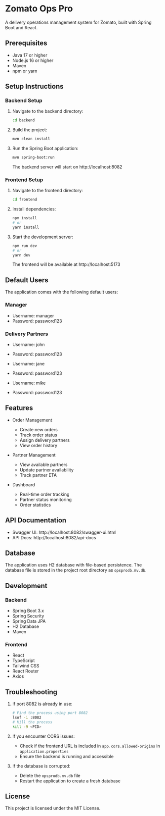# Zomato Ops Pro

A delivery operations management system for Zomato, built with Spring Boot and React.

## Prerequisites

- Java 17 or higher
- Node.js 16 or higher
- Maven
- npm or yarn

## Setup Instructions

### Backend Setup

1. Navigate to the backend directory:
   ```bash
   cd backend
   ```

2. Build the project:
   ```bash
   mvn clean install
   ```

3. Run the Spring Boot application:
   ```bash
   mvn spring-boot:run
   ```
   The backend server will start on http://localhost:8082

### Frontend Setup

1. Navigate to the frontend directory:
   ```bash
   cd frontend
   ```

2. Install dependencies:
   ```bash
   npm install
   # or
   yarn install
   ```

3. Start the development server:
   ```bash
   npm run dev
   # or
   yarn dev
   ```
   The frontend will be available at http://localhost:5173

## Default Users

The application comes with the following default users:

### Manager
- Username: manager
- Password: password123

### Delivery Partners
- Username: john
- Password: password123

- Username: jane
- Password: password123

- Username: mike
- Password: password123

## Features

- Order Management
  - Create new orders
  - Track order status
  - Assign delivery partners
  - View order history

- Partner Management
  - View available partners
  - Update partner availability
  - Track partner ETA

- Dashboard
  - Real-time order tracking
  - Partner status monitoring
  - Order statistics

## API Documentation

- Swagger UI: http://localhost:8082/swagger-ui.html
- API Docs: http://localhost:8082/api-docs

## Database

The application uses H2 database with file-based persistence. The database file is stored in the project root directory as `opsprodb.mv.db`.

## Development

### Backend
- Spring Boot 3.x
- Spring Security
- Spring Data JPA
- H2 Database
- Maven

### Frontend
- React
- TypeScript
- Tailwind CSS
- React Router
- Axios

## Troubleshooting

1. If port 8082 is already in use:
   ```bash
   # Find the process using port 8082
   lsof -i :8082
   # Kill the process
   kill -9 <PID>
   ```

2. If you encounter CORS issues:
   - Check if the frontend URL is included in `app.cors.allowed-origins` in `application.properties`
   - Ensure the backend is running and accessible

3. If the database is corrupted:
   - Delete the `opsprodb.mv.db` file
   - Restart the application to create a fresh database

## License

This project is licensed under the MIT License. 